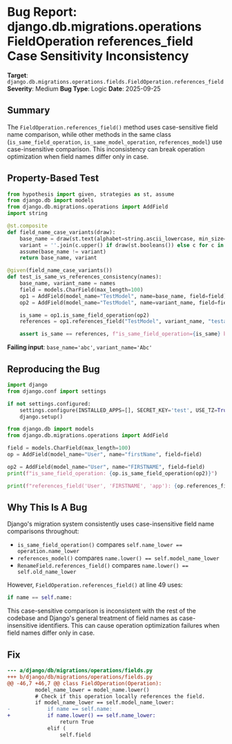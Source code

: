# Bug Report: django.db.migrations.operations FieldOperation references_field Case Sensitivity Inconsistency

**Target**: `django.db.migrations.operations.fields.FieldOperation.references_field`
**Severity**: Medium
**Bug Type**: Logic
**Date**: 2025-09-25

## Summary

The `FieldOperation.references_field()` method uses case-sensitive field name comparison, while other methods in the same class (`is_same_field_operation`, `is_same_model_operation`, `references_model`) use case-insensitive comparison. This inconsistency can break operation optimization when field names differ only in case.

## Property-Based Test

```python
from hypothesis import given, strategies as st, assume
from django.db import models
from django.db.migrations.operations import AddField
import string

@st.composite
def field_name_case_variants(draw):
    base_name = draw(st.text(alphabet=string.ascii_lowercase, min_size=3, max_size=10))
    variant = ''.join(c.upper() if draw(st.booleans()) else c for c in base_name)
    assume(base_name != variant)
    return base_name, variant

@given(field_name_case_variants())
def test_is_same_vs_references_consistency(names):
    base_name, variant_name = names
    field = models.CharField(max_length=100)
    op1 = AddField(model_name="TestModel", name=base_name, field=field)
    op2 = AddField(model_name="TestModel", name=variant_name, field=field)

    is_same = op1.is_same_field_operation(op2)
    references = op1.references_field("TestModel", variant_name, "testapp")

    assert is_same == references, f"is_same_field_operation={is_same} but references_field={references}"
```

**Failing input**: `base_name='abc'`, `variant_name='Abc'`

## Reproducing the Bug

```python
import django
from django.conf import settings

if not settings.configured:
    settings.configure(INSTALLED_APPS=[], SECRET_KEY='test', USE_TZ=True)
    django.setup()

from django.db import models
from django.db.migrations.operations import AddField

field = models.CharField(max_length=100)
op = AddField(model_name="User", name="firstName", field=field)

op2 = AddField(model_name="User", name="FIRSTNAME", field=field)
print(f"is_same_field_operation: {op.is_same_field_operation(op2)}")

print(f"references_field('User', 'FIRSTNAME', 'app'): {op.references_field('User', 'FIRSTNAME', 'app')}")
```

## Why This Is A Bug

Django's migration system consistently uses case-insensitive field name comparisons throughout:
- `is_same_field_operation()` compares `self.name_lower == operation.name_lower`
- `references_model()` compares `name.lower() == self.model_name_lower`
- `RenameField.references_field()` compares `name.lower() == self.old_name_lower`

However, `FieldOperation.references_field()` at line 49 uses:
```python
if name == self.name:
```

This case-sensitive comparison is inconsistent with the rest of the codebase and Django's general treatment of field names as case-insensitive identifiers. This can cause operation optimization failures when field names differ only in case.

## Fix

```diff
--- a/django/db/migrations/operations/fields.py
+++ b/django/db/migrations/operations/fields.py
@@ -46,7 +46,7 @@ class FieldOperation(Operation):
         model_name_lower = model_name.lower()
         # Check if this operation locally references the field.
         if model_name_lower == self.model_name_lower:
-            if name == self.name:
+            if name.lower() == self.name_lower:
                 return True
             elif (
                 self.field
```
